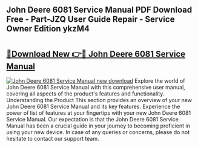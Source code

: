 ## John Deere 6081 Service Manual PDF Download Free - Part-JZQ User Guide Repair - Service Owner Edition ykzM4

# <h2><a href="http://bc86573.oget.top/?id=John+Deere+6081+Service+Manual">🔗Download New 👉🔴 John Deere 6081 Service Manual</a></h2>

[![John Deere 6081 Service Manual new download](https://i.imgur.com/5g1atiW.png)](http://bc86573.oget.top/?id=John+Deere+6081+Service+Manual)
Explore the world of John Deere 6081 Service Manual with this comprehensive user manual, covering all aspects of the product's features and functionality. Understanding the Product This section provides an overview of your new John Deere 6081 Service Manual and its key features. Experience the power of list of features at your fingertips with your new John Deere 6081 Service Manual. Our expectation is that the John Deere 6081 Service Manual has been a crucial guide in your journey to becoming proficient in using your new device. In case of any queries or concerns, please do not hesitate to contact our support team.
